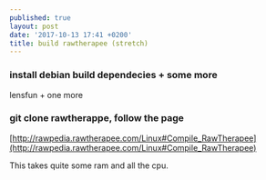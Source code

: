 ```yaml
---
published: true
layout: post
date: '2017-10-13 17:41 +0200'
title: build rawtherapee (stretch)
---
```

### install debian build dependecies + some more

lensfun + one more

### git clone rawtherappe, follow the page

[http://rawpedia.rawtherapee.com/Linux#Compile_RawTherapee](http://rawpedia.rawtherapee.com/Linux#Compile_RawTherapee)

This takes quite some ram and all the cpu.
